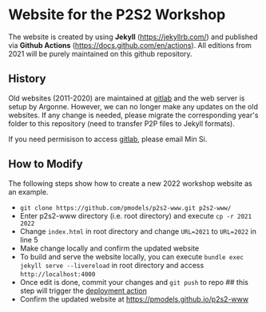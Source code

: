 # Website for the P2S2 Workshop

The website is created by using **Jekyll** (https://jekyllrb.com/) and published via **Github Actions** (https://docs.github.com/en/actions). All editions from 2021 will be purely maintained on this github repository.

## History
Old websites (2011-2020) are maintained at [gitlab](https://gitlab.com/pmodels/websites/ashes) and the web server is setup by Argonne.
However, we can no longer make any updates on the old websites. If any change is needed, please migrate the corresponding year's folder to
this repository (need to transfer P2P files to Jekyll formats).

If you need permisison to access [gitlab](https://gitlab.com/pmodels/websites/ashes), please email Min Si.

## How to Modify
The following steps show how to create a new 2022 workshop website as an example.

- `git clone https://github.com/pmodels/p2s2-www.git p2s2-www/`
- Enter p2s2-www directory (i.e. root directory) and execute `cp -r 2021 2022`
- Change `index.html` in root directory and change `URL=2021` to `URL=2022` in line 5
- Make change locally and confirm the updated website
- To build and serve the website locally, you can execute `bundle exec jekyll serve --livereload` in root directory and access `http://localhost:4000`
- Once edit is done, commit your changes and `git push` to repo ## this step will trigger the [deployment action](https://github.com/pmodels/p2s2-www/blob/master/.github/workflows/deploy.yml)
- Confirm the updated website at https://pmodels.github.io/p2s2-www